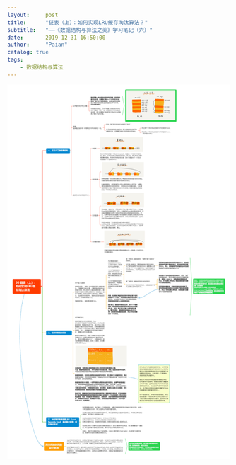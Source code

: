 ```yaml
---
layout:     post
title:      "链表（上）：如何实现LRU缓存淘汰算法？"
subtitle:   "——《数据结构与算法之美》学习笔记（六）"
date:       2019-12-31 16:50:00
author:     "Paian"
catalog: true
tags:
    - 数据结构与算法
---
```


![链表（上）：如何实现LRU缓存淘汰算法？](/img/in-post/06链表（上）：如何实现LRU缓存淘汰算法.png)
